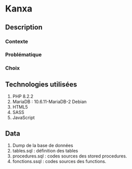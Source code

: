 # Kanxa

## Description

### Contexte

### Problématique


### Choix 

## Technologies utilisées

1. PHP 8.2.2
2. MariaDB : 10.6.11-MariaDB-2 Debian
3. HTML5
4. SASS
5. JavaScript

## Data

1. Dump de la base de données
2. tables.sql : définition des tables
3. procedures.sql : codes sources des stored procedures.
4. fonctions.ssql : codes sources des functions.


